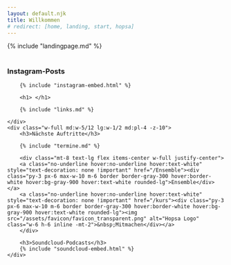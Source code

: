 ```yaml
---
layout: default.njk
title: Willkommen
# redirect: [home, landing, start, hopsa]
---
```


<div class="flex flex-col justify-center items-center min-h-screen mx-auto text-center">

{% include "landingpage.md" %}

</div>

# 

<div class="flex flex-wrap md:flex-nowrap">
    <div class="w-full md:w-7/12 lg:w-1/2 md:pr-4">
        <h3>Instagram-Posts</h3>

        {% include "instagram-embed.html" %}

        <h1> </h1> 

        {% include "links.md" %}

    </div>
    <div class="w-full md:w-5/12 lg:w-1/2 md:pl-4 -z-10">
        <h3>Nächste Auftritte</h3>

        {% include "termine.md" %}
  
        <div class="mt-8 text-lg flex items-center w-full justify-center">
        <a class="no-underline hover:no-underline hover:text-white" style="text-decoration: none !important" href="/Ensemble"><div class="py-3 px-6 max-w-10 m-6 border border-gray-300 hover:border-white hover:bg-gray-900 hover:text-white rounded-lg">Ensemble</div></a>
        <a class="no-underline hover:no-underline hover:text-white" style="text-decoration: none !important" href="/kurs"><div class="py-3 px-6 max-w-10 m-6 border border-gray-300 hover:border-white hover:bg-gray-900 hover:text-white rounded-lg"><img src="/assets/favicon/favicon_transparent.png" alt="Hopsa Logo" class="w-6 h-6 inline -mt-2">&nbsp;Mitmachen</div></a>
        </div>
        
        <h3>Soundcloud-Podcasts</h3>
        {% include "soundcloud-embed.html" %}
    </div>
</div>
